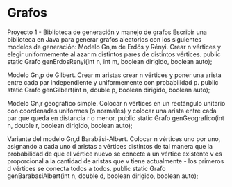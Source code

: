 # Grafos
Proyecto 1 - Biblioteca de generación y manejo de grafos Escribir una biblioteca en Java para generar grafos aleatorios con los siguientes modelos de generación: 
Modelo Gn,m de Erdös y Rényi. Crear n vértices y elegir uniformemente al azar m distintos pares de distintos vértices. 
public static Grafo genErdosRenyi(int n, int m, boolean dirigido, boolean auto); 

Modelo Gn,p de Gilbert. Crear m aristas crear n vértices y poner una arista entre cada par independiente y uniformemente con probabilidad p. 
public static Grafo genGilbert(int n, double p, boolean dirigido, boolean auto); 

Modelo Gn,r geográfico simple. Colocar n vértices en un rectángulo unitario con coordenadas uniformes (o normales) y colocar una arista entre cada par que queda en distancia r o menor. 
public static Grafo genGeografico(int n, double r, boolean dirigido, boolean auto); 

Variante del modelo Gn,d Barabási-Albert. Colocar n vértices uno por uno, asignando a cada uno d aristas a vértices distintos de tal manera que la probabilidad de que el vértice nuevo se conecte a un vértice existente v es proporcional a la cantidad de aristas que v tiene actualmente - los primeros d vértices se conecta todos a todos. public static 
Grafo genBarabasiAlbert(int n, double d, boolean dirigido, boolean auto);
